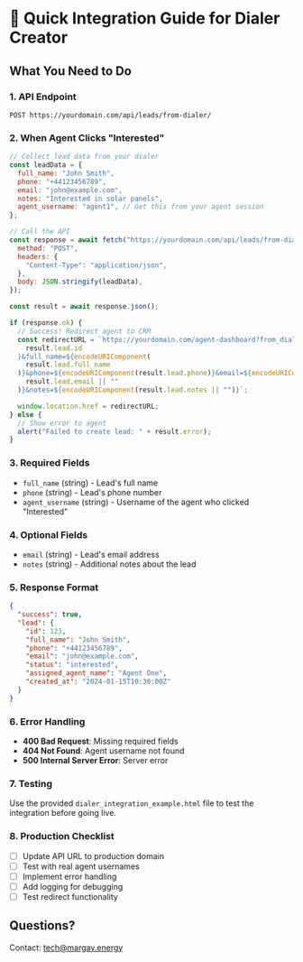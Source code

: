 # 🚀 Quick Integration Guide for Dialer Creator

## What You Need to Do

### 1. **API Endpoint**

```
POST https://yourdomain.com/api/leads/from-dialer/
```

### 2. **When Agent Clicks "Interested"**

```javascript
// Collect lead data from your dialer
const leadData = {
  full_name: "John Smith",
  phone: "+44123456789",
  email: "john@example.com",
  notes: "Interested in solar panels",
  agent_username: "agent1", // Get this from your agent session
};

// Call the API
const response = await fetch("https://yourdomain.com/api/leads/from-dialer/", {
  method: "POST",
  headers: {
    "Content-Type": "application/json",
  },
  body: JSON.stringify(leadData),
});

const result = await response.json();

if (response.ok) {
  // Success! Redirect agent to CRM
  const redirectURL = `https://yourdomain.com/agent-dashboard?from_dialer=true&lead_id=${
    result.lead.id
  }&full_name=${encodeURIComponent(
    result.lead.full_name
  )}&phone=${encodeURIComponent(result.lead.phone)}&email=${encodeURIComponent(
    result.lead.email || ""
  )}&notes=${encodeURIComponent(result.lead.notes || "")}`;

  window.location.href = redirectURL;
} else {
  // Show error to agent
  alert("Failed to create lead: " + result.error);
}
```

### 3. **Required Fields**

- `full_name` (string) - Lead's full name
- `phone` (string) - Lead's phone number
- `agent_username` (string) - Username of the agent who clicked "Interested"

### 4. **Optional Fields**

- `email` (string) - Lead's email address
- `notes` (string) - Additional notes about the lead

### 5. **Response Format**

```json
{
  "success": true,
  "lead": {
    "id": 123,
    "full_name": "John Smith",
    "phone": "+44123456789",
    "email": "john@example.com",
    "status": "interested",
    "assigned_agent_name": "Agent One",
    "created_at": "2024-01-15T10:30:00Z"
  }
}
```

### 6. **Error Handling**

- **400 Bad Request**: Missing required fields
- **404 Not Found**: Agent username not found
- **500 Internal Server Error**: Server error

### 7. **Testing**

Use the provided `dialer_integration_example.html` file to test the integration before going live.

### 8. **Production Checklist**

- [ ] Update API URL to production domain
- [ ] Test with real agent usernames
- [ ] Implement error handling
- [ ] Add logging for debugging
- [ ] Test redirect functionality

## Questions?

Contact: tech@margav.energy

